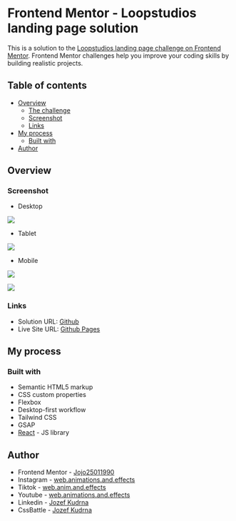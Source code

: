 # Frontend Mentor - Loopstudios landing page solution

This is a solution to the [Loopstudios landing page challenge on Frontend Mentor](https://www.frontendmentor.io/challenges/loopstudios-landing-page-N88J5Onjw). Frontend Mentor challenges help you improve your coding skills by building realistic projects.

## Table of contents

-   [Overview](#overview)
    -   [The challenge](#the-challenge)
    -   [Screenshot](#screenshot)
    -   [Links](#links)
-   [My process](#my-process)
    -   [Built with](#built-with)
-   [Author](#author)

## Overview

### Screenshot

-   Desktop

![](./Screenshot/Loopstudios%20Landing%20Page%20Desktop.png)

-   Tablet

![](./Screenshot/Loopstudios%20Landing%20Page%20Tablet.png)

-   Mobile

![](./Screenshot/Loopstudios%20Landing%20Page%20Mobil.png)

![](./Screenshot/Loopstudios%20Landing%20Page%20Mobil%20Navigation.png)

### Links

-   Solution URL: [Github](https://github.com/Jojo25011990/Loopstudios-landing-page)
-   Live Site URL: [Github Pages](https://jojo25011990.github.io/Loopstudios-landing-page/)

## My process

### Built with

-   Semantic HTML5 markup
-   CSS custom properties
-   Flexbox
-   Desktop-first workflow
-   Tailwind CSS
-   GSAP
-   [React](https://reactjs.org/) - JS library

## Author

-   Frontend Mentor - [Jojo25011990](https://www.frontendmentor.io/profile/Jojo25011990)
-   Instagram - [web.animations.and.effects](https://www.instagram.com/web.animations.and.effects)
-   Tiktok - [web.anim.and.effects](https://www.tiktok.com/@web.anim.and.effects)
-   Youtube - [web.animations.and.effects](https://www.youtube.com/@web.animations.and.effects)
-   Linkedin - [Jozef Kudrna](https://www.linkedin.com/in/jozef-kudrna-28b580295)
-   CssBattle - [Jozef Kudrna](https://cssbattle.dev/player/MKRJOhBaKyenooWkH27VsZc2z0l2)
